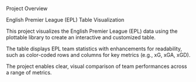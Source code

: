 Project Overview

English Premier League (EPL) Table Visualization

This project visualizes the English Premier League (EPL) data using the plottable library to create an interactive and customized table.

The table displays EPL team statistics with enhancements for readability, such as color-coded rows and columns for key metrics (e.g., xG, xGA, xGD).

The project enables clear, visual comparison of team performances across a range of metrics.
